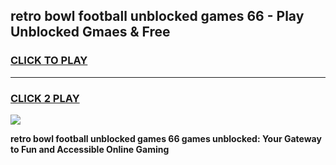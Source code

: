 
## retro bowl football unblocked games 66 - Play Unblocked Gmaes & Free
<h3>
<a href="https://news.freeplayer.one?title=retro_bowl_football_unblocked_games_66&ref=23F">CLICK TO PLAY</a></h3>
<hr>

<h3>
<a href="https://news.freeplayer.one?title=retro_bowl_football_unblocked_games_66&ref=23F">CLICK 2 PLAY</a>
  
</h3>

<a href="https://news.freeplayer.one?title=retro_bowl_football_unblocked_games_66&ref=23F/"><img src="https://clearcache.store/games.png"></a>


**retro bowl football unblocked games 66 games unblocked: Your Gateway to Fun and Accessible Online Gaming**
